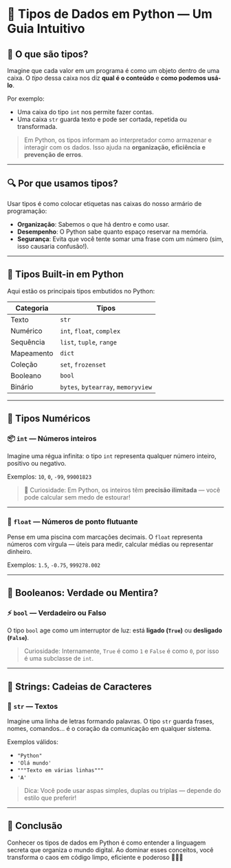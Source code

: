 # 🐍 Tipos de Dados em Python — Um Guia Intuitivo

## 📘 O que são tipos?

Imagine que cada valor em um programa é como um objeto dentro de uma caixa. O *tipo* dessa caixa nos diz **qual é o conteúdo** e **como podemos usá-lo**.

Por exemplo:
- Uma caixa do tipo `int` nos permite fazer contas.
- Uma caixa `str` guarda texto e pode ser cortada, repetida ou transformada.

> Em Python, os tipos informam ao interpretador como armazenar e interagir com os dados. Isso ajuda na **organização, eficiência e prevenção de erros**.

---

## 🔍 Por que usamos tipos?

Usar tipos é como colocar etiquetas nas caixas do nosso armário de programação:
- **Organização**: Sabemos o que há dentro e como usar.
- **Desempenho**: O Python sabe quanto espaço reservar na memória.
- **Segurança**: Evita que você tente somar uma frase com um número (sim, isso causaria confusão!).

---

## 🧰 Tipos Built-in em Python

Aqui estão os principais tipos embutidos no Python:

| Categoria     | Tipos                                   |
|--------------|------------------------------------------|
| Texto        | `str`                                    |
| Numérico     | `int`, `float`, `complex`                |
| Sequência    | `list`, `tuple`, `range`                 |
| Mapeamento   | `dict`                                   |
| Coleção      | `set`, `frozenset`                       |
| Booleano     | `bool`                                   |
| Binário      | `bytes`, `bytearray`, `memoryview`       |

---

## 🔢 Tipos Numéricos

### 📦 `int` — Números inteiros
Imagine uma régua infinita: o tipo `int` representa qualquer número inteiro, positivo ou negativo.

Exemplos: `10`, `0`, `-99`, `99001823`

> 🧠 Curiosidade: Em Python, os inteiros têm **precisão ilimitada** — você pode calcular sem medo de estourar!

---

### 🌊 `float` — Números de ponto flutuante
Pense em uma piscina com marcações decimais. O `float` representa números com vírgula — úteis para medir, calcular médias ou representar dinheiro.

Exemplos: `1.5`, `-0.75`, `999278.002`

---

## 🧠 Booleanos: Verdade ou Mentira?

### ⚡ `bool` — Verdadeiro ou Falso
O tipo `bool` age como um interruptor de luz: está **ligado (`True`)** ou **desligado (`False`)**.

> Curiosidade: Internamente, `True` é como `1` e `False` é como `0`, por isso é uma subclasse de `int`.

---

## 💬 Strings: Cadeias de Caracteres

### 📜 `str` — Textos
Imagine uma linha de letras formando palavras. O tipo `str` guarda frases, nomes, comandos... é o coração da comunicação em qualquer sistema.

Exemplos válidos:
- `"Python"`
- `'Olá mundo'`
- `"""Texto em várias linhas"""`
- `'A'`

> Dica: Você pode usar aspas simples, duplas ou triplas — depende do estilo que preferir!

---

## 🎯 Conclusão

Conhecer os tipos de dados em Python é como entender a linguagem secreta que organiza o mundo digital. Ao dominar esses conceitos, você transforma o caos em código limpo, eficiente e poderoso 🧙‍♂️✨










